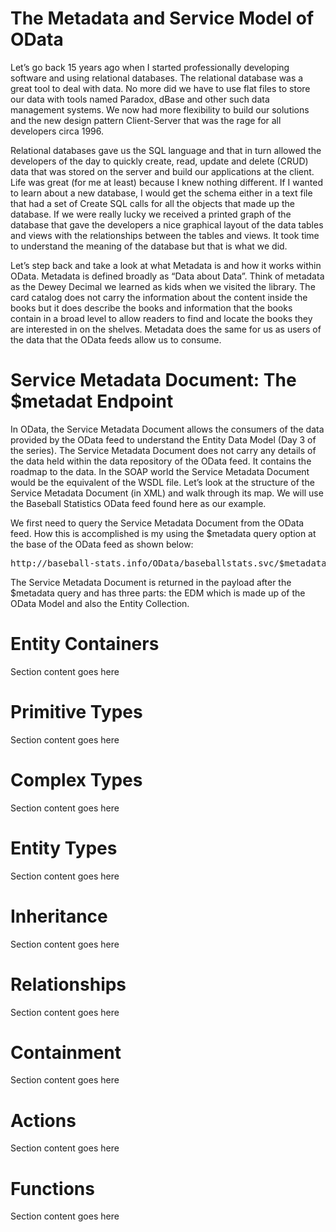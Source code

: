 # The Metadata and Service Model of OData

Let&rsquo;s go back 15 years ago when I started professionally developing software and using relational databases. The relational database was a great tool to deal with data. No more did we have to use flat files to store our data with tools named Paradox, dBase and other such data management systems. We now had more flexibility to build our solutions and the new design pattern Client-Server that was the rage for all developers circa 1996.

Relational databases gave us the SQL language and that in turn allowed the developers of the day to quickly create, read, update and delete (CRUD) data that was stored on the server and build our applications at the client. Life was great (for me at least) because I knew nothing different. If I wanted to learn about a new database, I would get the schema either in a text file that had a set of Create SQL calls for all the objects that made up the database. If we were really lucky we received a printed graph of the database that gave the developers a nice graphical layout of the data tables and views with the relationships between the tables and views. It took time to understand the meaning of the database but that is what we did.

Let&rsquo;s step back and take a look at what Metadata is and how it works within OData. Metadata is defined broadly as &ldquo;Data about Data&rdquo;. Think of metadata as the Dewey Decimal we learned as kids when we visited the library. The card catalog does not carry the information about the content inside the books but it does describe the books and information that the books contain in a broad level to allow readers to find and locate the books they are interested in on the shelves. Metadata does the same for us as users of the data that the OData feeds allow us to consume.

# Service Metadata Document: The $metadat Endpoint

In OData, the Service Metadata Document allows the consumers of the data provided by the OData feed to understand the Entity Data Model (Day 3 of the series). The Service Metadata Document does not carry any details of the data held within the data repository of the OData feed. It contains the roadmap to the data. In the SOAP world the Service Metadata Document would be the equivalent of the WSDL file. Let&rsquo;s look at the structure of the Service Metadata Document (in XML) and walk through its map. We will use the Baseball Statistics OData feed found here as our example.

We first need to query the Service Metadata Document from the OData feed. How this is accomplished is my using the $metadata query option at the base of the OData feed as shown below:

<pre data-original-title="" data-type="programlisting" title="">
http://baseball-stats.info/OData/baseballstats.svc/$metadata
</pre>

The Service Metadata Document is returned in the payload after the $metadata query and has three parts: the EDM which is made up of the OData Model and also the Entity Collection.

# Entity Containers

Section content goes here

# Primitive Types

Section content goes here

# Complex Types

Section content goes here

# Entity Types

Section content goes here

# Inheritance

Section content goes here

# Relationships

Section content goes here

# Containment

Section content goes here

# Actions

Section content goes here

# Functions

Section content goes here